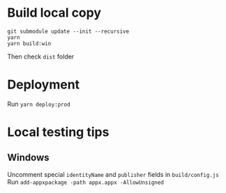 # Build local copy
```
git submodule update --init --recursive
yarn
yarn build:win
```
Then check `dist` folder

# Deployment
Run `yarn deploy:prod`

# Local testing tips
## Windows
Uncomment special `identityName` and `publisher` fields in `build/config.js`
Run `add-appxpackage -path appx.appx -AllowUnsigned`